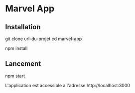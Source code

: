 
# Marvel App

## Installation

git clone url-du-projet
cd marvel-app

npm install

## Lancement

npm start

L'application est accessible à l'adresse http://localhost:3000
